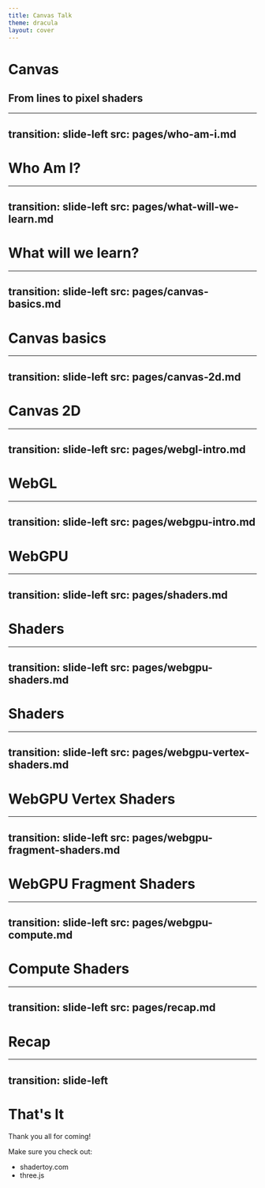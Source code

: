 ```yaml
---
title: Canvas Talk
theme: dracula
layout: cover
---
```


# Canvas
## From lines to pixel shaders

---
transition: slide-left
src: pages/who-am-i.md
---

# Who Am I?

---
transition: slide-left
src: pages/what-will-we-learn.md
---

# What will we learn?

---
transition: slide-left
src: pages/canvas-basics.md
---

# Canvas basics

---
transition: slide-left
src: pages/canvas-2d.md
---

# Canvas 2D

---
transition: slide-left
src: pages/webgl-intro.md
---

# WebGL

---
transition: slide-left
src: pages/webgpu-intro.md
---

# WebGPU

---
transition: slide-left
src: pages/shaders.md
---


# Shaders


---
transition: slide-left
src: pages/webgpu-shaders.md
---

# Shaders



---
transition: slide-left
src: pages/webgpu-vertex-shaders.md
---

# WebGPU Vertex Shaders

---
transition: slide-left
src: pages/webgpu-fragment-shaders.md
---

# WebGPU Fragment Shaders

---
transition: slide-left
src: pages/webgpu-compute.md
---

# Compute Shaders

---
transition: slide-left
src: pages/recap.md
---

# Recap

---
transition: slide-left
---

# That's It

Thank you all for coming!

Make sure you check out:
- shadertoy.com
- three.js